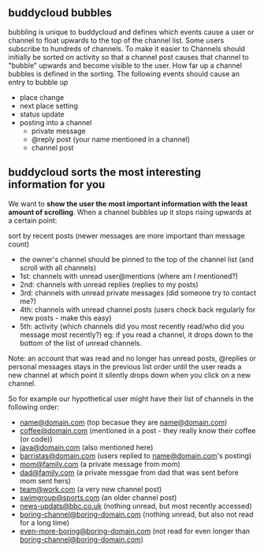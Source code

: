 buddycloud bubbles
------------------

bubbling is unique to buddycloud and defines which events cause a user
or channel to float upwards to the top of the channel list. Some users
subscribe to hundreds of channels. To make it easier to Channels should
initially be sorted on activity so that a channel post causes that
channel to "bubble" upwards and become visible to the user. How far up a
channel bubbles is defined in the sorting. The following events should
cause an entry to bubble up

-   place change
-   next place setting
-   status update
-   posting into a channel
    -   private message
    -   @reply post (your name mentioned in a channel)
    -   channel post

buddycloud sorts the most interesting information for you
---------------------------------------------------------

We want to **show the user the most important information with the least
amount of scrolling**. When a channel bubbles up it stops rising upwards
at a certain point:

sort by recent posts (newer messages are more important than message
count)

-   the owner's channel should be pinned to the top of the channel list
    (and scroll with all channels)
-   1st: channels with unread user@mentions (where am I mentioned?)
-   2nd: channels with unread replies (replies to my posts)
-   3rd: channels with unread private messages (did someone try to contact me?)
-   4th: channels with unread channel posts (users check back regularly for new posts - make this easy)
-   5th: activity (which channels did you most recently read/who did you message most recently?) eg: if you read a channel, it drops down to the bottom of the list of unread channels.

Note: an account that was read and no longer has unread posts, @replies
or personal messages stays in the previous list order until the user
reads a new channel at which point it silently drops down when you click
on a new channel.

So for example our hypothetical user might have their list of channels
in the following order:

-   name@domain.com (top becasue they are name@domain.com)
-   coffee@domain.com (mentioned in a post - they really know their
    coffee (or code))
-   java@domain.com (also mentioned here)
-   barristas@domain.com (users replied to name@domain.com's posting)
-   mom@family.com (a private message from mom)
-   dad@family.com (a private messgae from dad that was sent before mom
    sent hers)
-   team@work.com (a very new channel post)
-   swimgroup@sports.com (an older channel post)
-   news-updats@bbc.co.uk (nothing unread, but most recently accessed)
-   boring-channel@boring-domain.com (nothing unread, but also not read
    for a long time)
-   even-more-boring@boring-domain.com (not read for even longer than
    boring-channel@boring-domain.com)

